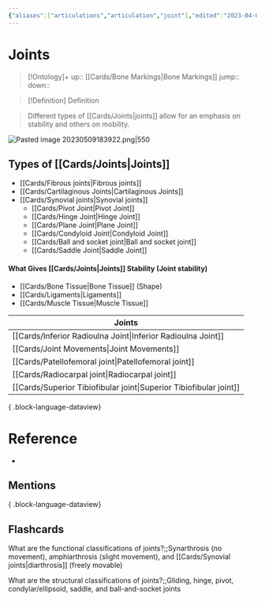 ```yaml
---
{"aliases":["articulations","articulation","joint"],"edited":"2023-04-06 Thu","date created":"2022-12-12 Mon","dg-publish":true,"permalink":"/cards/joints/","dgPassFrontmatter":true}
---
```


# Joints

> [!Ontology]+
> up:: [[Cards/Bone Markings\|Bone Markings]]
> jump::
> down:: 

> [!Definition] Definition

> Different types of [[Cards/Joints\|joints]] allow for an emphasis on stability and others on mobility.

![Pasted image 20230509183922.png|550](/img/user/Extras/Images/Pasted%20image%2020230509183922.png)

## Types of [[Cards/Joints\|Joints]]

- [[Cards/Fibrous joints\|Fibrous joints]]
- [[Cards/Cartilaginous Joints\|Cartilaginous Joints]]
- [[Cards/Synovial joints\|Synovial joints]]
	- [[Cards/Pivot Joint\|Pivot Joint]]
	- [[Cards/Hinge Joint\|Hinge Joint]]
	- [[Cards/Plane Joint\|Plane Joint]]
	- [[Cards/Condyloid Joint\|Condyloid Joint]]
	- [[Cards/Ball and socket joint\|Ball and socket joint]]
	- [[Cards/Saddle Joint\|Saddle Joint]]

#### What Gives [[Cards/Joints\|Joints]] Stability (Joint stability)

- [[Cards/Bone Tissue\|Bone Tissue]] (Shape)
- [[Cards/Ligaments\|Ligaments]]
- [[Cards/Muscle Tissue\|Muscle Tissue]]

| Joints                                                                |
| --------------------------------------------------------------------- |
| [[Cards/Inferior Radioulna Joint\|Inferior Radioulna Joint]]       |
| [[Cards/Joint Movements\|Joint Movements]]                         |
| [[Cards/Patellofemoral joint\|Patellofemoral joint]]               |
| [[Cards/Radiocarpal joint\|Radiocarpal joint]]                     |
| [[Cards/Superior Tibiofibular joint\|Superior Tibiofibular joint]] |

{ .block-language-dataview}

# Reference

- 

## Mentions


{ .block-language-dataview}

## Flashcards

What are the functional classifications of joints?;;Synarthrosis (no movement), amphiarthrosis (slight movement), and [[Cards/Synovial joints\|diarthrosis]] (freely movable)
<!--SR:!2023-10-24,1,130-->

What are the structural classifications of joints?;;Gliding, hinge, pivot, condylar/ellipsoid, saddle, and ball-and-socket joints
<!--SR:!2023-12-09,95,270-->